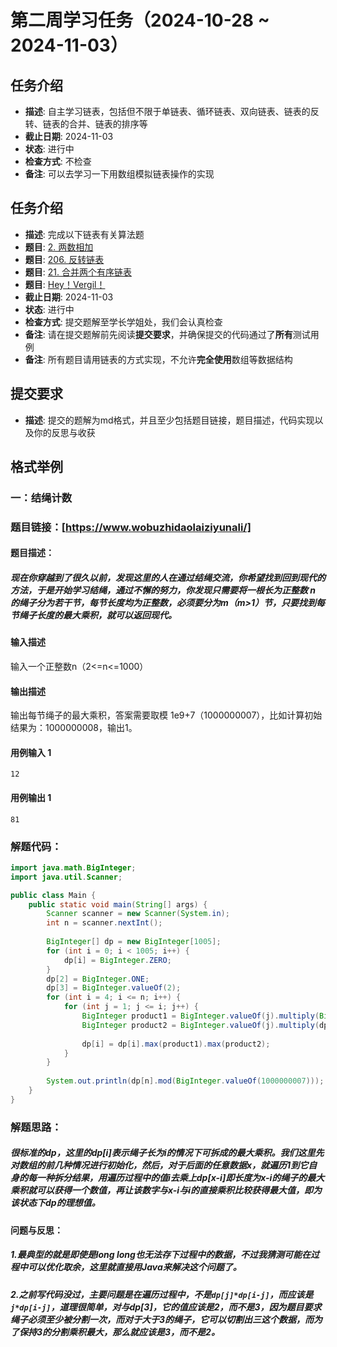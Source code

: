 # 第二周学习任务（2024-10-28 ~ 2024-11-03）

## 任务介绍
- **描述**: 自主学习链表，包括但不限于单链表、循环链表、双向链表、链表的反转、链表的合并、链表的排序等
- **截止日期**: 2024-11-03
- **状态**: 进行中
- **检查方式**: 不检查
- **备注**: 可以去学习一下用数组模拟链表操作的实现
## 任务介绍
- **描述**: 完成以下链表有关算法题
- **题目**: [2. 两数相加](https://leetcode.cn/problems/add-two-numbers/)
- **题目**: [206. 反转链表](https://leetcode.cn/problems/reverse-linked-list/description/)
- **题目**: [21. 合并两个有序链表](https://leetcode.cn/problems/merge-two-sorted-lists/description/)
- **题目**: [Hey！Vergil！](http://xdzn.club/problem/2331)
- **截止日期**: 2024-11-03
- **状态**: 进行中
- **检查方式**: 提交题解至学长学姐处，我们会认真检查
- **备注**: 请在提交题解前先阅读**提交要求**，并确保提交的代码通过了**所有**测试用例
- **备注**: 所有题目请用链表的方式实现，不允许**完全使用**数组等数据结构
## 提交要求
- **描述**: 提交的题解为md格式，并且至少包括题目链接，题目描述，代码实现以及你的反思与收获
## 格式举例
### 一：结绳计数

### 题目链接：[https://www.wobuzhidaolaiziyunali/]

#### 题目描述：

##### 现在你穿越到了很久以前，发现这里的人在通过结绳交流，你希望找到回到现代的方法，于是开始学习结绳，通过不懈的努力，你发现只需要将一根长为正整数 n 的绳子分为若干节，每节长度均为正整数，必须要分为m（m>1）节，只要找到每节绳子长度的最大乘积，就可以返回现代。

#### 输入描述

输入一个正整数n（2<=n<=1000）

#### 输出描述

输出每节绳子的最大乘积，答案需要取模 1e9+7（1000000007），比如计算初始结果为：1000000008，输出1。

#### 用例输入 1

```
12
```

#### 用例输出 1

```
81
```

### 解题代码：

```java
import java.math.BigInteger;
import java.util.Scanner;

public class Main {
    public static void main(String[] args) {
        Scanner scanner = new Scanner(System.in);
        int n = scanner.nextInt();
        
        BigInteger[] dp = new BigInteger[1005];
        for (int i = 0; i < 1005; i++) {
            dp[i] = BigInteger.ZERO;
        }
        dp[2] = BigInteger.ONE;
        dp[3] = BigInteger.valueOf(2);
        for (int i = 4; i <= n; i++) {
            for (int j = 1; j <= i; j++) {
                BigInteger product1 = BigInteger.valueOf(j).multiply(BigInteger.valueOf(i - j));
                BigInteger product2 = BigInteger.valueOf(j).multiply(dp[i - j]);
                
                dp[i] = dp[i].max(product1).max(product2);
            }
        }
        
        System.out.println(dp[n].mod(BigInteger.valueOf(1000000007)));
    }
}
```

### 解题思路：

##### 很标准的dp，这里的dp[i]表示绳子长为i的情况下可拆成的最大乘积。我们这里先对数组的前几种情况进行初始化，然后，对于后面的任意数据x，就遍历1到它自身的每一种拆分结果，用遍历过程中的值i去乘上dp[x-i]即长度为x-i的绳子的最大乘积就可以获得一个数值，再让该数字与x-i与i的直接乘积比较获得最大值，即为该状态下dp的理想值。

#### 问题与反思：

##### 1.最典型的就是即使是long long也无法存下过程中的数据，不过我猜测可能在过程中可以优化取余，这里就直接用Java来解决这个问题了。

##### 2.之前写代码没过，主要问题是在遍历过程中，不是`dp[j]*dp[i-j]`，而应该是 `j*dp[i-j]`，道理很简单，对与dp[3]，它的值应该是2，而不是3，因为题目要求绳子必须至少被分割一次，而对于大于3的绳子，它可以切割出三这个数据，而为了保持3的分割乘积最大，那么就应该是3，而不是2。
